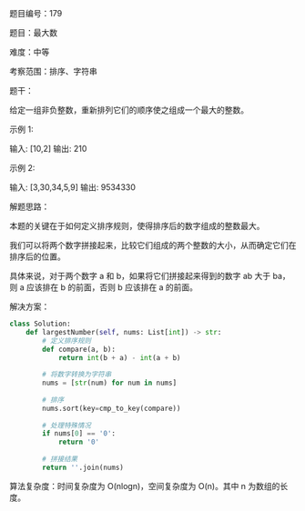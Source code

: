 题目编号：179

题目：最大数

难度：中等

考察范围：排序、字符串

题干：

给定一组非负整数，重新排列它们的顺序使之组成一个最大的整数。

示例 1:

输入: [10,2]
输出: 210

示例 2:

输入: [3,30,34,5,9]
输出: 9534330

解题思路：

本题的关键在于如何定义排序规则，使得排序后的数字组成的整数最大。

我们可以将两个数字拼接起来，比较它们组成的两个整数的大小，从而确定它们在排序后的位置。

具体来说，对于两个数字 a 和 b，如果将它们拼接起来得到的数字 ab 大于 ba，则 a 应该排在 b 的前面，否则 b 应该排在 a 的前面。

解决方案：

```python
class Solution:
    def largestNumber(self, nums: List[int]) -> str:
        # 定义排序规则
        def compare(a, b):
            return int(b + a) - int(a + b)
        
        # 将数字转换为字符串
        nums = [str(num) for num in nums]
        
        # 排序
        nums.sort(key=cmp_to_key(compare))
        
        # 处理特殊情况
        if nums[0] == '0':
            return '0'
        
        # 拼接结果
        return ''.join(nums)
```

算法复杂度：时间复杂度为 O(nlogn)，空间复杂度为 O(n)。其中 n 为数组的长度。